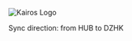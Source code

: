 ![Kairos Logo](https://www.kairos.de/app/uploads/kairos-logo-blue_iqvia.png "Kairos Logo")

Sync direction: from HUB to DZHK
